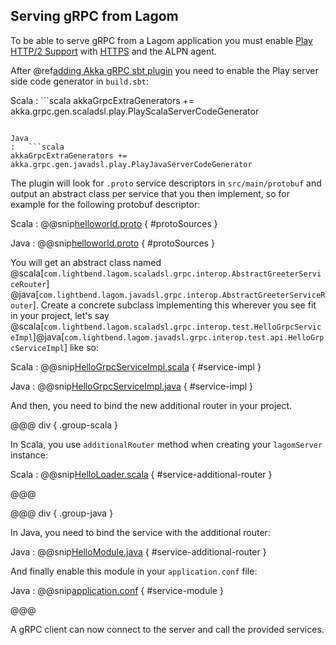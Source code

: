 ## Serving gRPC from Lagom

To be able to serve gRPC from a Lagom application you must enable [Play HTTP/2 Support](https://www.playframework.com/documentation/2.8.x/AkkaHttpServer#HTTP%2F2-support-%28experimental%29)
with [HTTPS](https://www.playframework.com/documentation/2.8.x/ConfiguringHttps) and the ALPN agent.

After @ref[adding Akka gRPC sbt plugin](overview.md) you need to enable the Play server side code generator in `build.sbt`:

Scala
:   ```scala
akkaGrpcExtraGenerators += akka.grpc.gen.scaladsl.play.PlayScalaServerCodeGenerator
```

Java
:   ```scala
akkaGrpcExtraGenerators += akka.grpc.gen.javadsl.play.PlayJavaServerCodeGenerator
```

The plugin will look for `.proto` service descriptors in `src/main/protobuf` and output an abstract class per service
that you then implement, so for example for the following protobuf descriptor:

Scala
:   @@snip[helloworld.proto](/lagom-interop-test-scala/src/main/proto/helloworld.proto) { #protoSources }

Java
:   @@snip[helloworld.proto](/lagom-interop-test-java/src/main/proto/helloworld.proto) { #protoSources }

You will get an abstract class named @scala[`com.lightbend.lagom.scaladsl.grpc.interop.AbstractGreeterServiceRouter`]
@java[`com.lightbend.lagom.javadsl.grpc.interop.AbstractGreeterServiceRouter`]. Create a concrete subclass implementing this 
wherever you see fit in your project, let's say @scala[`com.lightbend.lagom.scaladsl.grpc.interop.test.HelloGrpcServiceImpl`]@java[`com.lightbend.lagom.javadsl.grpc.interop.test.api.HelloGrpcServiceImpl`] like so:

Scala
:   @@snip[HelloGrpcServiceImpl.scala](/lagom-interop-test-scala/src/main/scala/com/lightbend/lagom/scaladsl/grpc/interop/test/HelloGrpcServiceImpl.scala) { #service-impl }

Java
:   @@snip[HelloGrpcServiceImpl.java](/lagom-interop-test-java/src/main/java/com/lightbend/lagom/javadsl/grpc/interop/test/api/HelloGrpcServiceImpl.java) { #service-impl }


And then, you need to bind the new additional router in your project.

@@@ div { .group-scala }

In Scala, you use `additionalRouter` method when creating your `lagomServer` instance:

Scala
:   @@snip[HelloLoader.scala](/lagom-interop-test-scala/src/main/scala/com/lightbend/lagom/scaladsl/grpc/interop/test/HelloLoader.scala) { #service-additional-router }

@@@

@@@ div { .group-java }

In Java, you need to bind the service with the additional router:

Java
:   @@snip[HelloModule.java](/lagom-interop-test-java/src/main/java/HelloModule.java) { #service-additional-router }

And finally enable this module in your `application.conf` file:

Java
:   @@snip[application.conf](/lagom-interop-test-java/src/main/resources/application.conf) { #service-module }


@@@

A gRPC client can now connect to the server and call the provided services.
